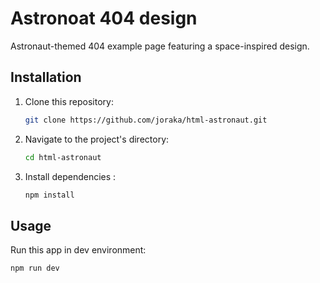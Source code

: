 # Astronoat 404 design

Astronaut-themed 404 example page featuring a space-inspired design.

## Installation
1. Clone this repository:
    ```sh
    git clone https://github.com/joraka/html-astronaut.git
    ```
2. Navigate to the project's     directory:
    ```sh
    cd html-astronaut
    ```
3. Install dependencies :
    ```sh
    npm install
    ```

## Usage
Run this app in dev environment:
```sh
npm run dev
```